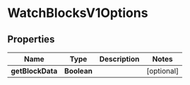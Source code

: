 

# WatchBlocksV1Options


## Properties

| Name | Type | Description | Notes |
|------------ | ------------- | ------------- | -------------|
|**getBlockData** | **Boolean** |  |  [optional] |



